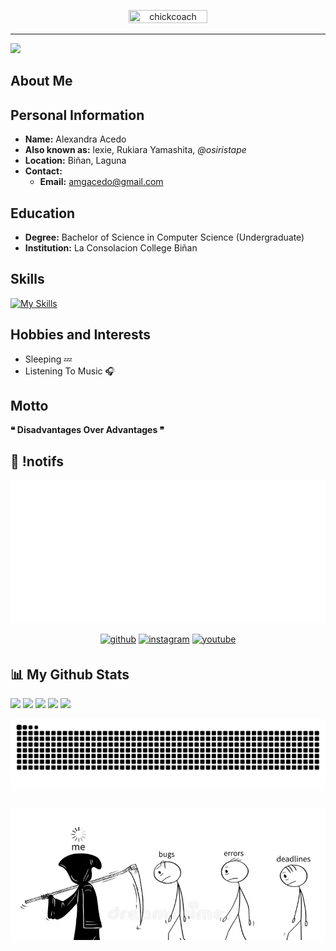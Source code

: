 <p align="center">
<img title="chickcoach" width="50%" height="50%" src="https://github.com/osiristape/osiristape/blob/main/a3461e5b-c5a9-4231-8b95-b4dd37da2819.sketchpad%20(2).png"/>
</p>

---
![](https://github.com/osiristape/osiristape/blob/main/profile_gitbug_optimized.png)

## About Me

## Personal Information
- **Name:** Alexandra Acedo
- **Also known as:** lexie, Rukiara Yamashita, _@osiristape_
- **Location:** Biñan, Laguna 
- **Contact:** 
  - **Email:** amgacedo@gmail.com

## Education
- **Degree:** Bachelor of Science in Computer Science (Undergraduate)
- **Institution:** La Consolacion College Biñan 

## Skills
[![My Skills](https://skillicons.dev/icons?i=html,css,js)](https://skillicons.dev)


## Hobbies and Interests
- Sleeping 💤
- Listening To Music 🎧

## Motto
**❝ Disadvantages Over Advantages ❞**

## 🍿 !notifs 
<p align="center"> 
    <a href="#">
        <img title="spotify-github-profile" alt="spotify" src="11;11.svg"/></a>
        <!--https://spotify-github-profile.kittinanx.com/api/view?uid=312vprgbiy5vh2vocqkmqv6jjlli&cover_image=false&theme=default&show_offline=true&background_color=121212&interchange=false
    https://spotify-github-profile.kittinanx.com/api/view?uid=312vprgbiy5vh2vocqkmqv6jjlli&redirect=true-->
    
</p>
<div align="center">
    <a href="https://github.com/osiristape"><img src=https://img.shields.io/badge/github-%2324292e.svg?&style=for-the-badge&logo=github&logoColor=white alt=github style="margin-bottom: 5px;" /></a>
    <a href="https://instagram.com/osiris.tape"><img src=https://img.shields.io/badge/instagram-%23000000.svg?&style=for-the-badge&logo=instagram&logoColor=white alt=instagram style="margin-bottom: 5px;" /></a>
    <a href="https://www.youtube.com/@osiristape"><img src=https://img.shields.io/badge/youtube-%23EE4831.svg?&style=for-the-badge&logo=youtube&logoColor=white alt=youtube style="margin-bottom: 5px;" /></a>  
</div>

## 📊 My Github Stats
![](http://github-profile-summary-cards.vercel.app/api/cards/profile-details?username=osiristape&theme=github_dark)
![](http://github-profile-summary-cards.vercel.app/api/cards/stats?username=osiristape&theme=github_dark)
![](http://github-profile-summary-cards.vercel.app/api/cards/productive-time?username=osiristape&theme=github_dark&utcOffset=8)
![](http://github-profile-summary-cards.vercel.app/api/cards/most-commit-language?username=osiristape&theme=github_dark)
![](http://github-profile-summary-cards.vercel.app/api/cards/repos-per-language?username=osiristape&theme=github_dark)

<p align="center"> 
<picture>
  <source media="(prefers-color-scheme: dark)" srcset="https://raw.githubusercontent.com/osiristape/osiristape/output/github-contribution-grid-snake-dark.svg">
  <source media="(prefers-color-scheme: light)" srcset="https://raw.githubusercontent.com/osiristape/osiristape/output/github-contribution-grid-snake.svg">
  <img alt="github contribution grid snake animation" src="https://raw.githubusercontent.com/osiristape/osiristape/output/github-contribution-grid-snake.svg">
</picture>
  
## 
<p align="center"> 
<img title="testing" alt="memes" src="imginsert.png"/>
</p>
